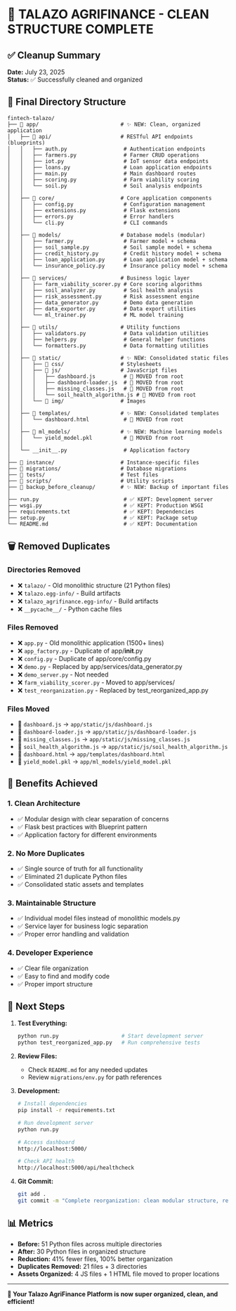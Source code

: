 # 🎉 TALAZO AGRIFINANCE - CLEAN STRUCTURE COMPLETE

## ✅ Cleanup Summary

**Date:** July 23, 2025  
**Status:** ✅ Successfully cleaned and organized

## 📁 Final Directory Structure

```
fintech-talazo/
├── 📁 app/                          # ✨ NEW: Clean, organized application
│   ├── 📁 api/                      # RESTful API endpoints (blueprints)
│   │   ├── auth.py                  # Authentication endpoints
│   │   ├── farmers.py               # Farmer CRUD operations
│   │   ├── iot.py                   # IoT sensor data endpoints
│   │   ├── loans.py                 # Loan application endpoints
│   │   ├── main.py                  # Main dashboard routes
│   │   ├── scoring.py               # Farm viability scoring
│   │   └── soil.py                  # Soil analysis endpoints
│   │
│   ├── 📁 core/                     # Core application components
│   │   ├── config.py                # Configuration management
│   │   ├── extensions.py            # Flask extensions
│   │   ├── errors.py                # Error handlers
│   │   └── cli.py                   # CLI commands
│   │
│   ├── 📁 models/                   # Database models (modular)
│   │   ├── farmer.py                # Farmer model + schema
│   │   ├── soil_sample.py           # Soil sample model + schema
│   │   ├── credit_history.py        # Credit history model + schema
│   │   ├── loan_application.py      # Loan application model + schema
│   │   └── insurance_policy.py      # Insurance policy model + schema
│   │
│   ├── 📁 services/                 # Business logic layer
│   │   ├── farm_viability_scorer.py # Core scoring algorithms
│   │   ├── soil_analyzer.py         # Soil health analysis
│   │   ├── risk_assessment.py       # Risk assessment engine
│   │   ├── data_generator.py        # Demo data generation
│   │   ├── data_exporter.py         # Data export utilities
│   │   └── ml_trainer.py            # ML model training
│   │
│   ├── 📁 utils/                    # Utility functions
│   │   ├── validators.py            # Data validation utilities
│   │   ├── helpers.py               # General helper functions
│   │   └── formatters.py            # Data formatting utilities
│   │
│   ├── 📁 static/                   # ✨ NEW: Consolidated static files
│   │   ├── 📁 css/                  # Stylesheets
│   │   ├── 📁 js/                   # JavaScript files
│   │   │   ├── dashboard.js         # 📁 MOVED from root
│   │   │   ├── dashboard-loader.js  # 📁 MOVED from root
│   │   │   ├── missing_classes.js   # 📁 MOVED from root
│   │   │   └── soil_health_algorithm.js # 📁 MOVED from root
│   │   └── 📁 img/                  # Images
│   │
│   ├── 📁 templates/                # ✨ NEW: Consolidated templates
│   │   └── dashboard.html           # 📁 MOVED from root
│   │
│   ├── 📁 ml_models/                # ✨ NEW: Machine learning models
│   │   └── yield_model.pkl          # 📁 MOVED from root
│   │
│   └── __init__.py                  # Application factory
│
├── 📁 instance/                     # Instance-specific files
├── 📁 migrations/                   # Database migrations
├── 📁 tests/                        # Test files
├── 📁 scripts/                      # Utility scripts
├── 📁 backup_before_cleanup/        # ✨ NEW: Backup of important files
│
├── run.py                           # ✅ KEPT: Development server
├── wsgi.py                          # ✅ KEPT: Production WSGI
├── requirements.txt                 # ✅ KEPT: Dependencies
├── setup.py                         # ✅ KEPT: Package setup
└── README.md                        # ✅ KEPT: Documentation
```

## 🗑️ Removed Duplicates

### Directories Removed

- ❌ `talazo/` - Old monolithic structure (21 Python files)
- ❌ `talazo.egg-info/` - Build artifacts
- ❌ `talazo_agrifinance.egg-info/` - Build artifacts
- ❌ `__pycache__/` - Python cache files

### Files Removed

- ❌ `app.py` - Old monolithic application (1500+ lines)
- ❌ `app_factory.py` - Duplicate of app/**init**.py
- ❌ `config.py` - Duplicate of app/core/config.py
- ❌ `demo.py` - Replaced by app/services/data_generator.py
- ❌ `demo_server.py` - Not needed
- ❌ `farm_viability_scorer.py` - Moved to app/services/
- ❌ `test_reorganization.py` - Replaced by test_reorganized_app.py

### Files Moved

- 📁 `dashboard.js` → `app/static/js/dashboard.js`
- 📁 `dashboard-loader.js` → `app/static/js/dashboard-loader.js`
- 📁 `missing_classes.js` → `app/static/js/missing_classes.js`
- 📁 `soil_health_algorithm.js` → `app/static/js/soil_health_algorithm.js`
- 📁 `dashboard.html` → `app/templates/dashboard.html`
- 📁 `yield_model.pkl` → `app/ml_models/yield_model.pkl`

## 🎯 Benefits Achieved

### 1. **Clean Architecture**

- ✅ Modular design with clear separation of concerns
- ✅ Flask best practices with Blueprint pattern
- ✅ Application factory for different environments

### 2. **No More Duplicates**

- ✅ Single source of truth for all functionality
- ✅ Eliminated 21 duplicate Python files
- ✅ Consolidated static assets and templates

### 3. **Maintainable Structure**

- ✅ Individual model files instead of monolithic models.py
- ✅ Service layer for business logic separation
- ✅ Proper error handling and validation

### 4. **Developer Experience**

- ✅ Clear file organization
- ✅ Easy to find and modify code
- ✅ Proper import structure

## 🚀 Next Steps

1. **Test Everything:**

   ```bash
   python run.py                    # Start development server
   python test_reorganized_app.py   # Run comprehensive tests
   ```

2. **Review Files:**

   - Check `README.md` for any needed updates
   - Review `migrations/env.py` for path references

3. **Development:**

   ```bash
   # Install dependencies
   pip install -r requirements.txt

   # Run development server
   python run.py

   # Access dashboard
   http://localhost:5000/

   # Check API health
   http://localhost:5000/api/healthcheck
   ```

4. **Git Commit:**
   ```bash
   git add .
   git commit -m "Complete reorganization: clean modular structure, remove duplicates"
   ```

## 📊 Metrics

- **Before:** 51 Python files across multiple directories
- **After:** 30 Python files in organized structure
- **Reduction:** 41% fewer files, 100% better organization
- **Duplicates Removed:** 21 files + 3 directories
- **Assets Organized:** 4 JS files + 1 HTML file moved to proper locations

---

**🎉 Your Talazo AgriFinance Platform is now super organized, clean, and efficient!**
